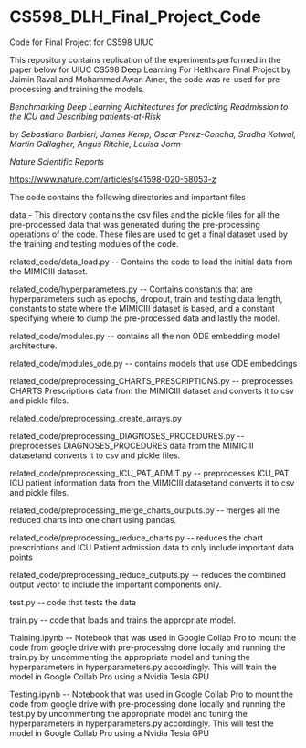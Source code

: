# CS598_DLH_Final_Project_Code
Code for Final Project for CS598 UIUC

This repository contains replication of the experiments performed in the paper below for UIUC CS598 Deep Learning For Helthcare Final Project by Jaimin Raval and Mohammed Awan Amer, 
the code was re-used for pre-processing and training the models. 

_Benchmarking Deep Learning Architectures for predicting Readmission to the ICU and Describing patients-at-Risk_

by _Sebastiano Barbieri, James Kemp, Oscar Perez-Concha, Sradha Kotwal, Martin Gallagher, Angus Ritchie, Louisa Jorm_

_Nature Scientific Reports_

https://www.nature.com/articles/s41598-020-58053-z


The code contains the following directories and important files 

data  - This directory contains the csv files and the pickle files for all the pre-processed data that was generated during the pre-processing operations of the code. These files are used to 
        get a final dataset used by the training and testing modules of the code. 
        
related_code/data_load.py  -- Contains the code to load the initial data from the MIMICIII dataset. 

 
related_code/hyperparameters.py -- Contains constants that are hyperparameters such as epochs, dropout, train and testing data length, constants to state where the MIMICIII dataset is based, and a constant specifying where to dump the 
pre-processed data and lastly the model.


related_code/modules.py -- contains all the non ODE embedding model architecture.
 

related_code/modules_ode.py  -- contains models that use ODE embeddings
 

related_code/preprocessing_CHARTS_PRESCRIPTIONS.py -- preprocesses CHARTS Prescriptions data from the  MIMICIII dataset and converts it to csv and pickle files.


related_code/preprocessing_create_arrays.py


related_code/preprocessing_DIAGNOSES_PROCEDURES.py -- preprocesses DIAGNOSES_PROCEDURES data from the  MIMICIII datasetand converts it to csv and pickle files.


related_code/preprocessing_ICU_PAT_ADMIT.py -- preprocesses ICU_PAT ICU patient information data from the  MIMICIII datasetand converts it to csv and pickle files.


related_code/preprocessing_merge_charts_outputs.py  -- merges all the reduced charts into one chart using pandas.


related_code/preprocessing_reduce_charts.py -- reduces the chart prescriptions and ICU Patient admission data to only include important data points


related_code/preprocessing_reduce_outputs.py -- reduces the combined output vector to include the important components only.


test.py -- code that tests the data


train.py -- code that loads and trains the appropriate model. 


Training.ipynb -- Notebook that was used in Google Collab Pro to mount the code from google drive with pre-processing done locally and running the train.py by uncommenting
the appropriate model and tuning the hyperparameters in hyperparameters.py accordingly. This will train the model in Google Collab Pro using a Nvidia Tesla GPU


Testing.ipynb -- Notebook that was used in Google Collab Pro to mount the code from google drive with pre-processing done locally and running the test.py by uncommenting
the appropriate model and tuning the hyperparameters in hyperparameters.py accordingly. This will test the model in Google Collab Pro using a Nvidia Tesla GPU

